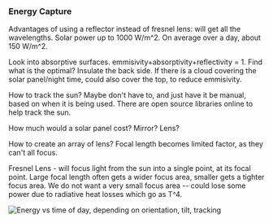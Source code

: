 ### Energy Capture

Advantages of using a reflector instead of fresnel lens: will get all the wavelengths. 
Solar power up to 1000 W/m^2. On average over a day, about 150 W/m^2. 

Look into absorptive surfaces. emmisivity+absorptivity+reflectivity = 1. Find what is the optimal? Insulate the back side. If there is a cloud covering the solar panel/night time, could also cover the top, to reduce emmisivity. 

How to track the sun? Maybe don't have to, and just have it be manual, based on when it is being used. There are open source libraries online to help track the sun. 

How much would a solar panel cost? Mirror? Lens? 

How to create an array of lens? Focal length becomes limited factor, as they can't all focus. 

Fresnel Lens - will focus light from the sun into a single point, at its focal point. Large focal length often gets a wider focus area, smaller gets a tighter focus area. 
We do not want a very small focus area -- could lose some power due to radiative heat losses which go as T^4. 

![Energy vs time of day, depending on orientation, tilt, tracking](https://www.eia.gov/todayinenergy/images/2014.11.19/main.png)
